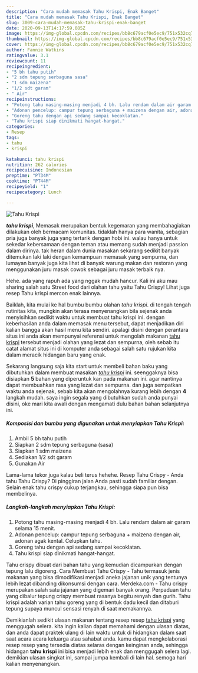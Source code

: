 ```yaml
---
description: "Cara mudah memasak Tahu Krispi, Enak Banget"
title: "Cara mudah memasak Tahu Krispi, Enak Banget"
slug: 3009-cara-mudah-memasak-tahu-krispi-enak-banget
date: 2020-09-13T14:17:59.085Z
image: https://img-global.cpcdn.com/recipes/bb8c679acf0e5ec9/751x532cq70/tahu-krispi-foto-resep-utama.jpg
thumbnail: https://img-global.cpcdn.com/recipes/bb8c679acf0e5ec9/751x532cq70/tahu-krispi-foto-resep-utama.jpg
cover: https://img-global.cpcdn.com/recipes/bb8c679acf0e5ec9/751x532cq70/tahu-krispi-foto-resep-utama.jpg
author: Fannie Watkins
ratingvalue: 3.1
reviewcount: 11
recipeingredient:
- "5 bh tahu putih"
- "2 sdm tepung serbaguna sasa"
- "1 sdm maizena"
- "1/2 sdt garam"
- " Air"
recipeinstructions:
- "Potong tahu masing-masing menjadi 4 bh. Lalu rendam dalam air garam selama 15 menit."
- "Adonan pencelup: campur tepung serbaguna + maizena dengan air, adonan agak kental. Celupkan tahu."
- "Goreng tahu dengan api sedang sampai kecoklatan."
- "Tahu krispi siap dinikmati hangat-hangat."
categories:
- Resep
tags:
- tahu
- krispi

katakunci: tahu krispi 
nutrition: 262 calories
recipecuisine: Indonesian
preptime: "PT34M"
cooktime: "PT44M"
recipeyield: "1"
recipecategory: Lunch

---
```



![Tahu Krispi](https://img-global.cpcdn.com/recipes/bb8c679acf0e5ec9/751x532cq70/tahu-krispi-foto-resep-utama.jpg)

<b><i>tahu krispi</i></b>, Memasak merupakan bentuk kegemaran yang membahagiakan dilakukan oleh bermacam komunitas. tidaklah hanya para wanita, sebagian pria juga banyak juga yang tertarik dengan hobi ini. walau hanya untuk sekedar kebersamaan dengan teman atau memang sudah menjadi passion dalam dirinya. tak heran dalam dunia masakan sekarang sedikit banyak ditemukan laki laki dengan kemampuan memasak yang sempurna, dan lumayan banyak juga kita lihat di banyak warung makan dan restoran yang menggunakan juru masak cowok sebagai juru masak terbaik nya.

Hehe. ada yang rapuh ada yang nggak mudah hancur. Kali ini aku mau sharing salah satu Street food dari olahan tahu yaitu Tahu Crispy! Lihat juga resep Tahu krispi mercon enak lainnya.

Baiklah, kita mulai ke hal bumbu bumbu olahan <i>tahu krispi</i>. di tengah tengah rutinitas kita, mungkin akan terasa menyenangkan bila sejenak anda menyisihkan sedikit waktu untuk membuat tahu krispi ini. dengan keberhasilan anda dalam memasak menu tersebut, dapat menjadikan diri kalian bangga akan hasil menu kita sendiri. apalagi disini dengan perantara situs ini anda akan mempunyai referensi untuk mengolah makanan <u>tahu krispi</u> tersebut menjadi olahan yang lezat dan sempurna, oleh sebab itu catat alamat situs ini di komputer anda sebagai salah satu rujukan kita dalam meracik hidangan baru yang enak.


Sekarang langsung saja kita start untuk membeli bahan baku yang dibutuhkan dalam membuat masakan <u><i>tahu krispi</i></u> ini. seenggaknya bisa disiapkan <b>5</b> bahan yang diperuntuk kan pada makanan ini. agar nantinya dapat membuahkan rasa yang lezat dan sempurna. dan juga sempatkan waktu anda sejenak, sebab kita akan mengolahnya kurang lebih dengan <b>4</b> langkah mudah. saya ingin segala yang dibutuhkan sudah anda punyai disini, oke mari kita awali dengan mengamati dulu bahan bahan selanjutnya ini.

<!--inarticleads1-->

##### Komposisi dan bumbu yang digunakan untuk menyiapkan Tahu Krispi:

1. Ambil 5 bh tahu putih
1. Siapkan 2 sdm tepung serbaguna (sasa)
1. Siapkan 1 sdm maizena
1. Sediakan 1/2 sdt garam
1. Gunakan  Air


Lama-lama tekor juga kalau beli terus hehehe. Resep Tahu Crispy - Anda tahu Tahu Crispy? Di pinggiran jalan Anda pasti sudah familiar dengan. Selain enak tahu crispy cukup terjangkau, sehingga siapa pun bisa membelinya. 

<!--inarticleads2-->

##### Langkah-langkah menyiapkan Tahu Krispi:

1. Potong tahu masing-masing menjadi 4 bh. Lalu rendam dalam air garam selama 15 menit.
1. Adonan pencelup: campur tepung serbaguna + maizena dengan air, adonan agak kental. Celupkan tahu.
1. Goreng tahu dengan api sedang sampai kecoklatan.
1. Tahu krispi siap dinikmati hangat-hangat.


Tahu crispy dibuat dari bahan tahu yang kemudian dicampurkan dengan tepung lalu digoreng. Cara Membuat Tahu Crispy - Tahu termasuk jenis makanan yang bisa dimodifikasi menjadi aneka jajanan unik yang tentunya lebih lezat dibanding dikonsumsi dengan cara. Merdeka.com - Tahu crispy merupakan salah satu jajanan yang digemari banyak orang. Perpaduan tahu yang dibalur tepung crispy membuat rasanya begitu renyah dan gurih. Tahu krispi adalah varian tahu goreng yang di bentuk dadu kecil dan ditaburi tepung supaya muncul sensasi renyah di saat memakannya. 

Demikianlah sedikit ulasan makanan tentang resep resep <u>tahu krispi</u> yang menggugah selera. kita ingin kalian dapat memahami dengan ulasan diatas, dan anda dapat praktek ulang di lain waktu untuk di hidangkan dalam saat saat acara acara keluarga atau sahabat anda. kamu dapat mengkolaborasi resep resep yang tersedia diatas selaras dengan keinginan anda, sehingga hidangan <b>tahu krispi</b> ini bisa menjadi lebih enak dan menggugah selera lagi. demikian ulasan singkat ini, sampai jumpa kembali di lain hal. semoga hari kalian menyenangkan.

